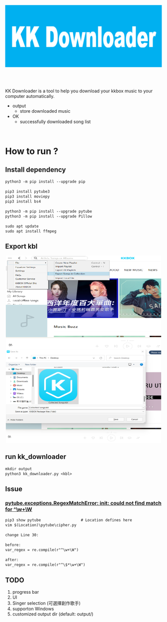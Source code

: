 <div align="center">
    <img src="https://github.com/kruztw/kk_downloader/blob/main/logo.png" height="200">
    <br><br><br><br>
</div>

KK Downloader is a tool to help you download your kkbox music to your computer automatically.


* output
  * store downloaded music
* OK
  * successfully downloaded song list

<br>

# How to run ?

## Install dependency

```shell=
python3 -m pip install --upgrade pip

pip3 install pytube3
pip3 install moviepy
pip3 install bs4

python3 -m pip install --upgrade pytube
python3 -m pip install --upgrade Pillow

sudo apt update
sudo apt install ffmpeg
```


## Export kbl


<div id="mybrand" align="center">
    <img src="https://github.com/kruztw/kk_downloader/blob/main/step1.png" height="300" width="500">
    <br>
    <img src="https://github.com/kruztw/kk_downloader/blob/main/step2.png" height="300" width="500">
</div>


## run kk_downloader

```shell=
mkdir output
python3 kk_downloader.py <kbl>
```


## Issue

### [pytube.exceptions.RegexMatchError: __init__: could not find match for ^\w+\W](https://stackoverflow.com/questions/70776558/pytube-exceptions-regexmatcherror-init-could-not-find-match-for-w-w)

```shell=
pip3 show pytube                  # Location defines here
vim $(Location)\pytube\cipher.py

change Line 30:

before:
var_regex = re.compile(r"^\w+\W")

after:
var_regex = re.compile(r"^\$*\w+\W")
```


## TODO

1. progress bar
2. UI
3. Singer selection (可選擇創作歌手)
4. supporton Windows
5. customized output dir (default: output/)
